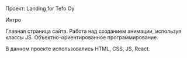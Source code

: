 Проект: Landing for Tefo Oy

Интро

Главная страница сайта. Работа над созданием анимации, используя классы JS. Объектно-ориентированное программирование.

В данном проекте использовались HTML, CSS, JS, React.

